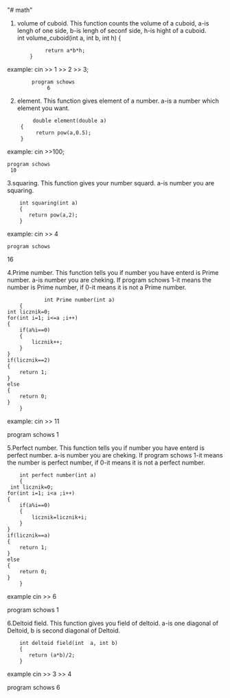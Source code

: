 "# math" 
1. volume of cuboid. This function counts the volume of a cuboid, a-is lengh of one side, b-is lengh of seconf side, h-is hight of a cuboid.  
        int volume_cuboid(int a, int b, int h)
           {

                return a*b*h;
           }
           
  example:
           cin >> 1 >> 2 >> 3;
           
            program schows
                 6
           
2. element. This function gives element of a number. a-is a number which element you want.

            double element(double a)
        {
             return pow(a,0.5);
        }
        
example:
    cin >>100;
    
    program schows
     10
     
3.squaring. This function gives your number squard. a-is number you are squaring.

        int squaring(int a)
        {
           return pow(a,2);
        }
        
example:
cin >> 4

    program schows
16

4.Prime number. This function tells you if number you have enterd is Prime number. a-is number you are cheking.
If program schows 1-it means the number is Prime number, if 0-it means it is not a Prime number.

                int Prime number(int a)
        {
    int licznik=0;
    for(int i=1; i<=a ;i++)
    {
        if(a%i==0)
        {
            licznik++;
        }
    }
    if(licznik==2)
    {
        return 1;
    }
    else
    {
        return 0;
    }
        }

example:
cin >> 11

program schows
1

5.Perfect number. This function tells you if number you have enterd is perfect number. a-is number you are cheking.
If program schows 1-it means the number is perfect number, if 0-it means it is not a perfect number.

        int perfect number(int a)
        {
     int licznik=0;
    for(int i=1; i<a ;i++)
    {
        if(a%i==0)
        {
            licznik=licznik+i;
        }
    }
    if(licznik==a)
    {
        return 1;
    }
    else
    {
        return 0;
    }
        }

example 
cin >> 6

program schows
1


6.Deltoid field. This function gives you field of deltoid. a-is one diagonal of Deltoid, b is second diagonal of Deltoid.


        int deltoid field(int  a, int b)
        {
           return (a*b)/2;
        }

example
cin >> 3 >> 4

program schows
6




